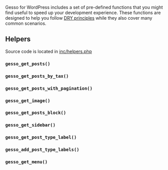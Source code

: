 Gesso for WordPress includes a set of pre-defined functions that you might find useful to speed up your development experience. These functions are designed to help you follow [DRY principles](https://en.wikipedia.org/wiki/Don't_repeat_yourself) while they also cover many common scenarios.

## Helpers

Source code is located in [inc/helpers.php](https://github.com/forumone/gesso-wp/blob/master/inc/helpers.php)

### `gesso_get_posts()`



### `gesso_get_posts_by_tax()`



### `gesso_get_posts_with_pagination()`



### `gesso_get_image()`



### `gesso_get_posts_block()`



### `gesso_get_sidebar()`



### `gesso_get_post_type_label()`



### `gesso_add_post_type_labels()`



### `gesso_get_menu()`